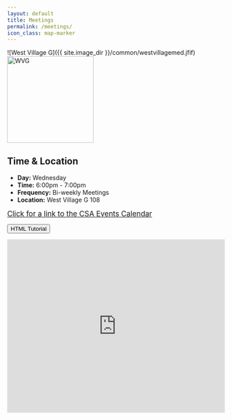 ```yaml
---
layout: default
title: Meetings
permalink: /meetings/
icon_class: map-marker
---
```

<span class="image featured">
![West Village G]({{ site.image_dir }}/common/westvillagemed.jfif)
  
<img src="{{site.image_dir}}/common/westvillagemed.jfif" alt="WVG" height="200px"/>

## Time & Location
  
  - **Day:** Wednesday 
  - **Time:** 6:00pm - 7:00pm
  - **Frequency:** Bi-weekly Meetings
  - **Location:** West Village G 108

<a href = 'https://calendar.google.com/calendar/r?cid=bm9ydGhlYXN0ZXJuLmNzYUBnbWFpbC5jb20&fbclid=IwAR3NlBeSMyZxN_xiCfknIKg-Qq8eY3vT3o4_Cs0k2hFkAiYbhbp_QN4bN3s' target = '_blank' style = 'font-size:120%;' >Click for a link to the CSA Events Calendar</a>

<button onclick="document.location='https://calendar.google.com/calendar/r?cid=bm9ydGhlYXN0ZXJuLmNzYUBnbWFpbC5jb20&fbclid=IwAR3NlBeSMyZxN_xiCfknIKg-Qq8eY3vT3o4_Cs0k2hFkAiYbhbp_QN4bN3s'">HTML Tutorial</button>


<iframe src="https://maps.google.com/maps?q=west%20village%20g&t=&z=17&ie=UTF8&iwloc=&output=embed" width="100%" height="400em" frameborder="0" style="border:0"></iframe>
